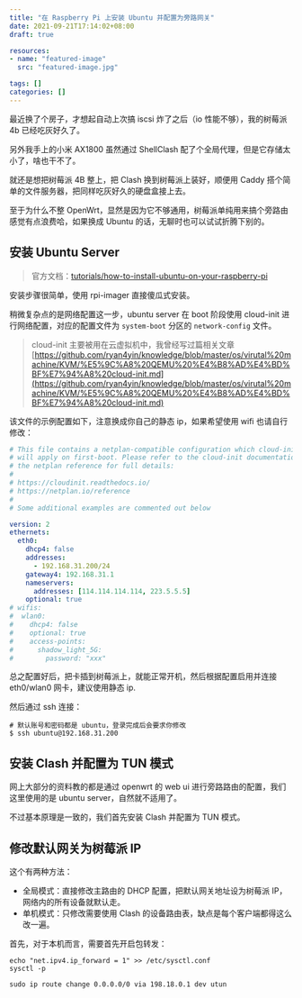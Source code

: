 ```yaml
---
title: "在 Raspberry Pi 上安装 Ubuntu 并配置为旁路网关"
date: 2021-09-21T17:14:02+08:00
draft: true

resources:
- name: "featured-image"
  src: "featured-image.jpg"

tags: []
categories: []
---
```


最近换了个房子，才想起自动上次搞 iscsi 炸了之后（io 性能不够），我的树莓派 4b 已经吃灰好久了。

另外我手上的小米 AX1800 虽然通过 ShellClash 配了个全局代理，但是它存储太小了，啥也干不了。

就还是想把树莓派 4B 整上，把 Clash 换到树莓派上装好，顺便用 Caddy 搭个简单的文件服务器，把同样吃灰好久的硬盘盒接上去。

至于为什么不整 OpenWrt，显然是因为它不够通用，树莓派单纯用来搞个旁路由感觉有点浪费哈，如果换成 Ubuntu 的话，无聊时也可以试试折腾下别的。


## 安装 Ubuntu Server

>官方文档：[tutorials/how-to-install-ubuntu-on-your-raspberry-pi](https://ubuntu.com/tutorials/how-to-install-ubuntu-on-your-raspberry-pi#1-overview)

安装步骤很简单，使用 rpi-imager 直接傻瓜式安装。

稍微复杂点的是网络配置这一步，ubuntu server 在 boot 阶段使用 cloud-init 进行网络配置，对应的配置文件为 `system-boot` 分区的 `network-config` 文件。

>cloud-init 主要被用在云虚拟机中，我曾经写过篇相关文章 [https://github.com/ryan4yin/knowledge/blob/master/os/virutal%20machine/KVM/%E5%9C%A8%20QEMU%20%E4%B8%AD%E4%BD%BF%E7%94%A8%20cloud-init.md](https://github.com/ryan4yin/knowledge/blob/master/os/virutal%20machine/KVM/%E5%9C%A8%20QEMU%20%E4%B8%AD%E4%BD%BF%E7%94%A8%20cloud-init.md)

该文件的示例配置如下，注意换成你自己的静态 ip，如果希望使用 wifi 也请自行修改：

```yaml
# This file contains a netplan-compatible configuration which cloud-init
# will apply on first-boot. Please refer to the cloud-init documentation and
# the netplan reference for full details:
#
# https://cloudinit.readthedocs.io/
# https://netplan.io/reference
#
# Some additional examples are commented out below

version: 2
ethernets:
  eth0:
    dhcp4: false
    addresses:
      - 192.168.31.200/24
    gateway4: 192.168.31.1
    nameservers:
      addresses: [114.114.114.114, 223.5.5.5]
    optional: true
# wifis:
#  wlan0:
#    dhcp4: false
#    optional: true
#    access-points:
#      shadow_light_5G:
#        password: "xxx"
```

总之配置好后，把卡插到树莓派上，就能正常开机，然后根据配置启用并连接 eth0/wlan0 网卡，建议使用静态 ip.

然后通过 ssh 连接：

```shell
# 默认账号和密码都是 ubuntu，登录完成后会要求你修改
$ ssh ubuntu@192.168.31.200
```


## 安装 Clash 并配置为 TUN 模式

网上大部分的资料教的都是通过 openwrt 的 web ui 进行旁路路由的配置，我们这里使用的是 ubuntu server，自然就不适用了。

不过基本原理是一致的，我们首先安装 Clash 并配置为 TUN 模式。


## 修改默认网关为树莓派 IP

这个有两种方法：

- 全局模式：直接修改主路由的 DHCP 配置，把默认网关地址设为树莓派 IP，网络内的所有设备就默认走。
- 单机模式：只修改需要使用 Clash 的设备路由表，缺点是每个客户端都得这么改一遍。


首先，对于本机而言，需要首先开启包转发：

```shell
echo "net.ipv4.ip_forward = 1" >> /etc/sysctl.conf
sysctl -p
```


```shell
sudo ip route change 0.0.0.0/0 via 198.18.0.1 dev utun
```


